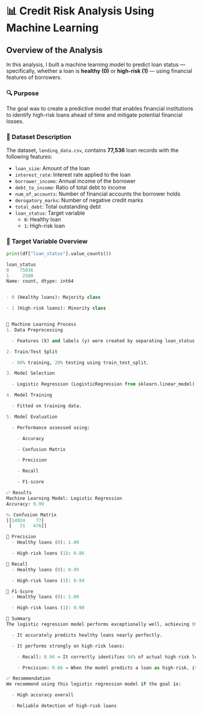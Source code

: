 # 📊 Credit Risk Analysis Using Machine Learning

## Overview of the Analysis

In this analysis, I built a machine learning model to predict loan status — specifically, whether a loan is **healthy (0)** or **high-risk (1)** — using financial features of borrowers.

### 🔍 Purpose

The goal was to create a predictive model that enables financial institutions to identify high-risk loans ahead of time and mitigate potential financial losses.

### 🧾 Dataset Description

The dataset, `lending_data.csv`, contains **77,536** loan records with the following features:

- `loan_size`: Amount of the loan  
- `interest_rate`: Interest rate applied to the loan  
- `borrower_income`: Annual income of the borrower  
- `debt_to_income`: Ratio of total debt to income  
- `num_of_accounts`: Number of financial accounts the borrower holds  
- `derogatory_marks`: Number of negative credit marks  
- `total_debt`: Total outstanding debt  
- `loan_status`: Target variable  
  - `0`: Healthy loan  
  - `1`: High-risk loan  

### 🎯 Target Variable Overview

```python
print(df["loan_status"].value_counts())

loan_status
0    75036
1     2500
Name: count, dtype: int64


- 0 (Healthy loans): Majority class

- 1 (High-risk loans): Minority class


🧠 Machine Learning Process
1. Data Preprocessing

  - Features (X) and labels (y) were created by separating loan_status from the rest of the dataset.

2. Train/Test Split

  - 80% training, 20% testing using train_test_split.

3. Model Selection

  - Logistic Regression (LogisticRegression from sklearn.linear_model).

4. Model Training

  - Fitted on training data.

5. Model Evaluation

  - Performance assessed using:

    - Accuracy

    - Confusion Matrix

    - Precision

    - Recall

    - F1-score

✅ Results
Machine Learning Model: Logistic Regression
Accuracy: 0.99

📉 Confusion Matrix
[[14924    77]
 [   31   476]]

🎯 Precision
  - Healthy loans (0): 1.00

  - High-risk loans (1): 0.86

🎯 Recall
  - Healthy loans (0): 0.99

  - High-risk loans (1): 0.94

🎯 F1-Score
  - Healthy loans (0): 1.00

  - High-risk loans (1): 0.90

📌 Summary
The logistic regression model performs exceptionally well, achieving 99% overall accuracy.

  - It accurately predicts healthy loans nearly perfectly.

  - It performs strongly on high-risk loans:

    - Recall: 0.94 → It correctly identifies 94% of actual high-risk loans.

    - Precision: 0.86 → When the model predicts a loan as high-risk, it is correct 86% of the time.

✅ Recommendation
We recommend using this logistic regression model if the goal is:

  - High accuracy overall

  - Reliable detection of high-risk loans

